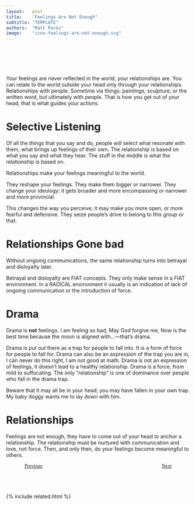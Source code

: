 ```yaml
---
layout:   post
title:    "Feelings Are Not Enough"
subtitle: "TEMPLATE"
authors:  "Matt Perez"
image:    "icon-feelings-are-not-enough.svg"
---
```


<div style="display:none;">
 <p>My feelings are never reflected in the world, my relationships are. I can relate to the world outside my head only through my relationships.</p>
</div>

<h1>&nbsp;</h1>
 <p>Your feelings are never reflected in the world, your relationships are. You can relate to the world outside your head only through your relationships. Relationships with people. Sometime via things: paintings, sculpture, or the written word, but ultimately with people. That is how you get out of your head, that is what guides your actions.</p>

<h1>Selective Listening</h1>
 <p>Of all the things that you say and do, people will select what resonate with them, what brings up feelings of their own. The relationship is based on what you say and what they hear. The stuff in the middle is what the relationship is based on.</p>
 <p>Relationships make your feelings meaningful to the world.</p>
 <p>They reshape your feelings. They make them bigger or narrower. They change your ideology: it gets broader and more encompassing or narrower and more provincial.</p>
 <p>This changes the way you perceive; it may make you more open, or more fearful and defensive. They seize people&rsquo;s drive to belong to this group or that.</p>

<h1>Relationships Gone bad</h1>
 <p>Without ongoing communications, the same relationship turns into betrayal and disloyalty later.</p>
 <p>Betrayal and disloyalty are <span class='_paradigm'>FIAT</span> concepts. They only make sense in a <span class='_paradigm'>FIAT</span> environment. In a <span class='_paradigm'>RADICAL</span> environment it usually is an indication of lack of ongoing communication or the introduction of force.</p>

<h1>Drama</h1>
 <p>Drama is <strong>not</strong> feelings. <span class="_quotespan">I am feeling so bad,</span> <span class="_quotespan">May God forgive me,</span> <span class="_quotespan">Now is the best time because the moon is aligned with&hellip;</span>—that&rsquo;s drama.</p>
 <p>Drama is put out there as a trap for people to fall into. It is a form of force for people to fall for. Drama can also be an expression of the trap you are in, <span class="_quotespan">I can never do this right,</span> <span class="_quotespan">I am not good at math.</span> Drama is not an expression of feelings, it doesn&rsquo;t lead to a healthy relationship. Drama is a force, from mild to suffocating. The only &ldquo;relationship&rdquo; is one of dominance over people who fall in the drama trap.</p>
 <p>Beware that it may all be in your head; you may have fallen in your own trap. <span class="_quotespan">My baby doggy wants me to lay down with him.</span>

<h1>Relationships</h1>
 <p>Feelings are not enough, they have to come out of your head to anchor a relationship. The relationship must be nurtured with communication and love, not force. Then, and only then, do your feelings become meaningful to others.</p>

<div style="margin-bottom:1in; width:80%; padding:0 10%; font-family: American Typewriter, serif; ">
 <span style="float:left;  "><a href="https://radicalcompanies.com/2022/12/13/meaning-and-belonging-are-not-enough">  Previous</a></span>
 <span style="float:right; "><a href="https://radicalcompanies.com/2023-05-01-meaning-and-belong-happen-in-community">    Next</a></span>
</div>

{% include related.html %}